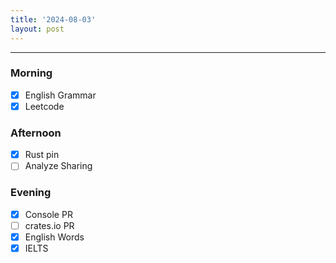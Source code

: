 ```yaml
---
title: '2024-08-03'
layout: post
---
```


---

### Morning

- [x] English Grammar
- [x] Leetcode

### Afternoon

- [x] Rust pin
- [ ] Analyze Sharing

### Evening

- [x] Console PR
- [ ] crates.io PR
- [x] English Words
- [x] IELTS
